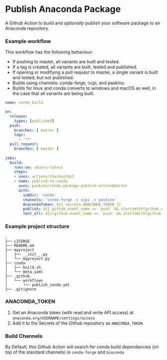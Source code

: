 # Publish Anaconda Package

A Github Action to build and *optionally* publish your software package to an Anaconda repository.

### Example workflow
This workflow has the following behaviour:

- If pushing to master, all variants are built and tested.
- If a tag is created, all variants are built, tested and published.
- If opening or modifying a pull request to master, a single variant is built and tested, but not published.
- Builds using channels: conda-forge, ccpi, and paskino.
- Builds for linux and conda converts to windows and macOS as well, in the case that all variants are being built.

```yaml
name: conda_build

on:
  release:
    types: [published]
  push:
    branches: [ master ]
    tags:
      - '**'
  pull_request:
    branches: [ master ]
    
jobs:
  build:
    runs-on: ubuntu-latest
    steps:
    - uses: actions/checkout@v1
    - name: publish-to-conda
      uses: paskino/conda-package-publish-action@master
      with:
        subDir: 'conda'
        channels: 'conda-forge -c ccpi -c paskino'
        AnacondaToken: ${{ secrets.ANACONDA_TOKEN }}
        publish: ${{ github.event_name == 'push' && startsWith(github.event.ref, 'refs/tags') }}
        test_all: ${{(github.event_name == 'push' && startsWith(github.event.ref, 'refs/tags')) || (github.ref == 'refs/heads/master')}}
```

### Example project structure

```
.
├── LICENSE
├── README.md
├── myproject
│   ├── __init__.py
│   └── myproject.py
├── conda
│   ├── build.sh
│   └── meta.yaml
├── .github
│   └── workflows
│       └── publish_conda.yml
├── .gitignore
```

### ANACONDA_TOKEN

1. Get an Anaconda token (with read and write API access) at `anaconda.org/USERNAME/settings/access` 
2. Add it to the Secrets of the Github repository as `ANACONDA_TOKEN`

### Build Channels
By Default, this Github Action will search for conda build dependancies (on top of the standard channels) in `conda-forge` and `bioconda`
